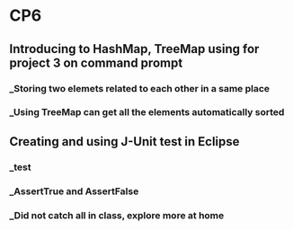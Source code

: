 # CP6
## Introducing to HashMap, TreeMap using for project 3 on command prompt
### _Storing two elemets related to each other in a same place
### _Using TreeMap can get all the elements automatically sorted
## Creating and using J-Unit test in Eclipse
### _test
### _AssertTrue and AssertFalse
### _Did not catch all in class, explore more at home

